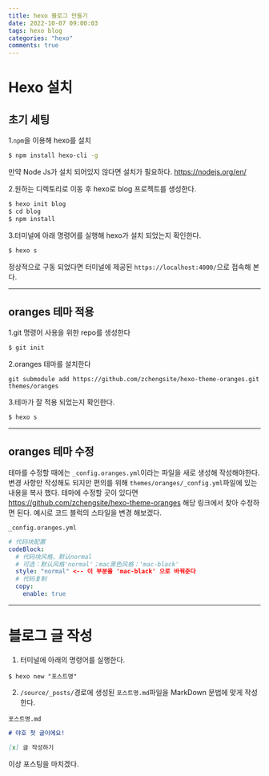 ```yaml
---
title: hexo 블로그 만들기
date: 2022-10-07 09:00:03
tags: hexo blog
categories: "hexo"
comments: true
---
```


# Hexo 설치

## 초기 세팅

1.`npm`을 이용해 hexo를 설치

```bash
$ npm install hexo-cli -g
```

만약 Node Js가 설치 되어있지 않다면 설치가 필요하다.
https://nodejs.org/en/

2.원하는 디렉토리로 이동 후 hexo로 blog 프로젝트를 생성한다.

```bash
$ hexo init blog
$ cd blog
$ npm install
```

3.터미널에 아래 명령어를 실행해 hexo가 설치 되었는지 확인한다.

```bash
$ hexo s
```

정상적으로 구동 되었다면 터미널에 제공된 `https://localhost:4000/`으로 접속해 본다.

---

## oranges 테마 적용

1.git 명령어 사용을 위한 repo를 생성한다

```bash
$ git init
```

2.oranges 테마를 설치한다

```git
git submodule add https://github.com/zchengsite/hexo-theme-oranges.git themes/oranges
```

3.테마가 잘 적용 되었는지 확인한다.

```bash
$ hexo s
```

---

## oranges 테마 수정

테마를 수정할 때에는 `_config.oranges.yml`이라는 파일을 새로 생성해 작성해야한다.
변경 사항만 작성해도 되지만 편의를 위해 `themes/oranges/_config.yml`파일에 있는 내용을 복사 했다.
테마에 수정할 곳이 있다면 https://github.com/zchengsite/hexo-theme-oranges 해당 링크에서 찾아 수정하면 된다.
예시로 코드 블럭의 스타일을 변경 해보겠다.

`_config.oranges.yml`

```yml
# 代码块配置
codeBlock:
  # 代码块风格，默认normal
  # 可选：默认风格'normal'；mac黑色风格：'mac-black'
  style: "normal" <-- 이 부분을 'mac-black' 으로 바꿔준다
  # 代码复制
  copy:
    enable: true

```

---

# 블로그 글 작성

1. 터미널에 아래의 명령어를 실행한다.

```
$ hexo new "포스트명"
```

2. `/source/_posts/`경로에 생성된 `포스트명.md`파일을 MarkDown 문법에 맞게 작성한다.

`포스트명.md`

```markdown
# 야호 첫 글이에요!

[x] 글 작성하기
```

이상 포스팅을 마치겠다.
